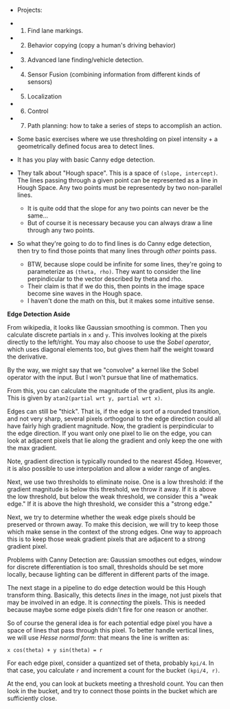 * Projects:
* 1. Find lane markings.
* 2. Behavior copying (copy a human's driving behavior)
* 3. Advanced lane finding/vehicle detection.
* 4. Sensor Fusion (combining information from different kinds of
  sensors)
* 5. Localization
* 6. Control
* 7. Path planning: how to take a series of steps to accomplish an
  action.

* Some basic exercises where we use thresholding on pixel intensity +
  a geometrically defined focus area to detect lines.
* It has you play with basic Canny edge detection.
* They talk about "Hough space". This is a space of `(slope,
  intercept)`. The lines passing through a given point can be
  represented as a line in Hough Space. Any two points must be
  representedy by two non-parallel lines.
    * It is quite odd that the slope for any two points can never be
      the same...
    * But of course it is necessary because you can always draw a line
      through any two points.
* So what they're going to do to find lines is do Canny edge
  detection, then try to find those points that many lines through
  *other* points pass.
    * BTW, because slope could be infinite for some lines, they're
      going to parameterize as `(theta, rho)`. They want to consider
      the line perpindicular to the vector described by theta and rho.
    * Their claim is that if we do this, then points in the image
      space become sine waves in the Hough space.
    * I haven't done the math on this, but it makes some intuitive
      sense.

**Edge Detection Aside**

From wikipedia, it looks like Gaussian smoothing is common. Then you
calculate discrete partials in `x` and `y`. This involves looking at
the pixels directly to the left/right. You may also choose to use the
*Sobel operator*, which uses diagonal elements too, but gives them
half the weight toward the derivative.

By the way, we might say that we "convolve" a kernel like the Sobel
operator with the input. But I won't pursue that line of mathematics.

From this, you can calculate the magnitude of the gradient, plus its
angle. This is given by `atan2(partial wrt y, partial wrt x)`.

Edges can still be "thick". That is, if the edge is sort of a rounded
transition, and not very sharp, several pixels orthogonal to the edge
direction could all have fairly high gradient magnitude. Now, the
gradient is perpindicular to the edge direction. If you want only one
pixel to lie on the edge, you can look at adjacent pixels that lie
along the gradient and only keep the one with the max gradient.

Note, gradient direction is typically rounded to the nearest
45deg. However, it is also possible to use interpolation and allow a
wider range of angles.

Next, we use two thresholds to eliminate noise. One is a low
threshold: if the gradient magnitude is below this threshold, we throw
it away. If it is above the low threshold, but below the weak
threshold, we consider this a "weak edge." If it is above the high
threshold, we consider this a "strong edge."

Next, we try to determine whether the weak edge pixels should be
preserved or thrown away. To make this decision, we will try to keep
those which make sense in the context of the strong edges. One way to
approach this is to keep those weak gradient pixels that are adjacent
to a strong gradient pixel.

Problems with Canny Detection are: Gaussian smoothes out edges, window
for discrete differentiation is too small, thresholds should be set
more locally, because lighting can be different in different parts of
the image.

The next stage in a pipeline to do edge detection would be this Hough
transform thing. Basically, this detects *lines* in the image, not
just pixels that may be involved in an edge. It is *connecting* the
pixels. This is needed because maybe some edge pixels didn't fire for
one reason or another.

So of course the general idea is for each potential edge pixel you
have a space of lines that pass through this pixel. To better handle
vertical lines, we will use *Hesse normal form*: that means the line
is written as:

    x cos(theta) + y sin(theta) = r

For each edge pixel, consider a quantized set of theta, probably
`kpi/4`. In that case, you calculate `r` and increment a count for the
bucket `(kpi/4, r)`.

At the end, you can look at buckets meeting a threshold count. You can
then look in the bucket, and try to connect those points in the bucket
which are sufficiently close.

